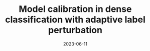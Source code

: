 ---
title: "Model calibration in dense classification with adaptive label perturbation"
collection: publications
category: conferences
permalink: /publication/2023-iccv
excerpt: 'For safety-related applications, it is crucial to produce trustworthy deep neural networks whose prediction is associated with confidence that can represent the likelihood of correctness for subsequent decision-making. Existing dense binary classification models are prone to being over-confident. To improve model calibration, we propose Adaptive Stochastic Label Perturbation (ASLP) which learns a unique label perturbation level for each training image. ASLP employs our proposed Self-Calibrating Binary Cross Entropy (SC-BCE) loss, which unifies label perturbation processes including stochastic approaches (like DisturbLabel), and label smoothing, to correct calibration while maintaining classification rates. ASLP follows Maximum Entropy Inference of classic statistical mechanics to maximise prediction entropy with respect to missing information. It performs this while:(1) preserving classification accuracy on known data as a conservative solution, or (2) specifically improves model calibration degree by minimising the gap between the prediction accuracy and expected confidence of target training label. Extensive results demonstrate that ASLP can significantly improve calibration degrees of dense binary classification models on both in-distribution and out-of-distribution data.'
date: 2023-06-11
venue: 'ICCV'
paperurl: 'http://openaccess.thecvf.com/content/ICCV2023/papers/Liu_Model_Calibration_in_Dense_Classification_with_Adaptive_Label_Perturbation_ICCV_2023_paper.pdf'
bibtexurl: 'http://academicpages.github.io/files/iccv2023.bib'
citation: 'Liu, Jiawei, Changkun Ye, Shan Wang, Ruikai Cui, Jing Zhang, Kaihao Zhang, and Nick Barnes. In Proceedings of the IEEE/CVF International Conference on Computer Vision, pp. 1173-1184. 2023.'
---